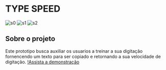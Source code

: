 # TYPE SPEED
![s0](https://github.com/gabrielSoares522/TypeSpeed/blob/main/images/Screebshot_0.png)
![s1](https://github.com/gabrielSoares522/TypeSpeed/blob/main/images/Screebshot_1.png)
![s2](https://github.com/gabrielSoares522/TypeSpeed/blob/main/images/Screebshot_2.png)

## Sobre o projeto
Este prototipo busca auxiliar os usuarios a treinar a sua digitação fornencendo um texto para ser copiado e retornando a sua velocidade de digitação.
[!Assista a demonstração](https://www.youtube.com/watch?v=NJr2wfJNriI)
